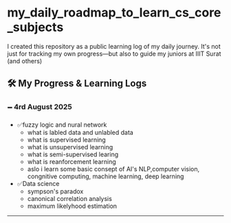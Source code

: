 # my_daily_roadmap_to_learn_cs_core_subjects
I created this repository as a public learning log of my daily journey. It's not just for tracking my own progress—but also to guide my juniors at IIIT Surat (and others) 

## 🛠️ My Progress & Learning Logs

### 🗕️ 4rd August 2025

* ✅fuzzy logic and nural network
    * what is labled data and unlabled data
    * what is supervised learning
    * what is unsupervised learning
    * what is semi-supervised learing
    * what is reanforcement learning
    * aslo i learn some basic consept of AI's NLP,computer vision, congnitive computing, machine learning, deep learning
* ✅Data science
    * sympson's paradox  
    * canonical correlation analysis
    * maximum likelyhood estimation
---
